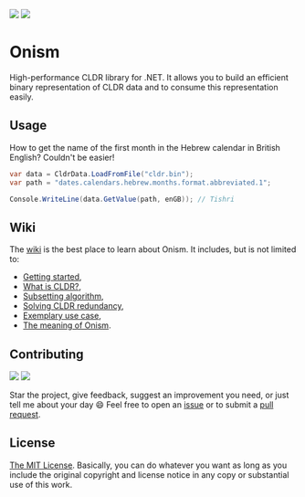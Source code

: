 [![][build-img]][build]
[![][nuget-img]][nuget]

[build]:     https://ci.appveyor.com/project/PatrykGobiowski/onism-cldr
[build-img]: https://ci.appveyor.com/api/projects/status/hrpmwirp95ib56qb?svg=true
[nuget]:     https://www.nuget.org/packages/Onism.Cldr
[nuget-img]: https://badge.fury.io/nu/Onism.Cldr.svg


# Onism
High-performance CLDR library for .NET. It allows you to build an efficient binary representation of CLDR data and to consume this representation easily.

## Usage
How to get the name of the first month in the Hebrew calendar in British English? Couldn't be easier!

```csharp
var data = CldrData.LoadFromFile("cldr.bin");
var path = "dates.calendars.hebrew.months.format.abbreviated.1";

Console.WriteLine(data.GetValue(path, enGB)); // Tishri
```

## Wiki
The [wiki][0] is the best place to learn about Onism. It includes, but is not limited to:

  * [Getting started][1],
  * [What is CLDR?][2],
  * [Subsetting algorithm][3],
  * [Solving CLDR redundancy][4],
  * [Exemplary use case][5],
  * [The meaning of Onism][6].

[0]:https://github.com/pgolebiowski/Onism.Cldr/wiki
[1]:https://github.com/pgolebiowski/Onism.Cldr/wiki/Getting-started
[2]:https://github.com/pgolebiowski/onism-cldr/wiki/About-CLDR
[3]:https://github.com/pgolebiowski/onism-cldr/wiki/Subsetting-algorithm
[4]:https://github.com/pgolebiowski/onism-cldr/wiki/Solving-CLDR-redundancy
[5]:https://github.com/pgolebiowski/onism-cldr/wiki/Hebrew-month-names
[6]:https://github.com/pgolebiowski/onism-cldr/wiki/The-meaning-of-Onism


## Contributing
[![][gitter-img]][gitter] [![][email-img]](mailto:ortorektyk@gmail.com)

Star the project, give feedback, suggest an improvement you need, or just tell me about your day :smile: Feel free to open an [issue] or to submit a [pull request].

## License
[The MIT License](LICENSE). Basically, you can do whatever you want as long as you include the original copyright and license notice in any copy or substantial use of this work.


[issue]:https://github.com/pgolebiowski/onism-cldr/issues
[pull request]:https://github.com/pgolebiowski/onism-cldr/pulls
[gitter-img]:https://img.shields.io/gitter/room/pgolebiowski/onism-cldr.svg
[gitter]:https://gitter.im/pgolebiowski/onism-cldr?utm_source=badge&utm_medium=badge&utm_campaign=pr-badge&utm_content=badge
[email-img]:https://img.shields.io/badge/email-to%20ortorektyk%40gmail.com-brightgreen.svg

